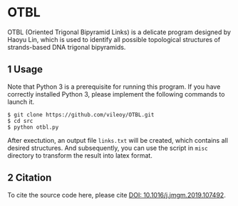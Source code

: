 # OTBL
OTBL (Oriented Trigonal Bipyramid Links) is a delicate program designed by Haoyu Lin, which is used to identify all possible topological structures of strands-based DNA trigonal bipyramids.

## 1 Usage

Note that Python 3 is a prerequisite for running this program. If you have correctly installed Python 3, please implement the following commands to launch it.

```shell
$ git clone https://github.com/vileoy/OTBL.git
$ cd src
$ python otbl.py
```

After exectution, an output file `links.txt` will be created, which contains all desired structures. And  subsequently, you can use the script in `misc` directory to transform the result into latex format.

## 2 Citation

To cite the source code here, please cite [DOI: 10.1016/j.jmgm.2019.107492](https://doi.org/10.1016/j.jmgm.2019.107492).

